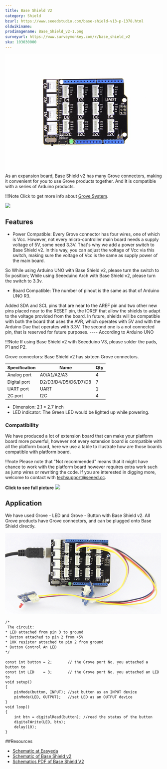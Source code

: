 ```yaml
---
title: Base Shield V2
category: Shield
bzurl: https://www.seeedstudio.com/base-shield-v13-p-1378.html
oldwikiname:
prodimagename: Base_Shield_v2-1.png
surveyurl: https://www.surveymonkey.com/r/base_shield_v2
sku: 103030000
---
```


![enter image description here](https://raw.githubusercontent.com/SeeedDocument/Base_Shield_V2/master/img/Base_Shield_v2-1.png)
As an expansion board, Base Shield v2 has many Grove connectors, making it convenient for you to use Grove products together. And It is compatible with a series of Arduino products.

!!!Note
    Click to get more info about [Grove System](/Grove_System/).

[![](https://raw.githubusercontent.com/SeeedDocument/Seeed-WiKi/master/docs/images/get_one_now.png)](https://www.seeedstudio.com/base-shield-v13-p-1378.html)  


## Features

* Power Compatible: Every Grove connector has four wires, one of which is Vcc. However, not every micro-controller main board needs a supply voltage of 5V, some need 3.3V. That's why we add a power switch to Base Shield v2. In this way, you can adjust the voltage of Vcc via this switch, making sure the voltage of Vcc is the same as supply power of the main board.

So While using Arduino UNO with Base Shield v2, please turn the switch to 5v position; While using Seeeduino Arch with Base Shield v2, please turn the switch to 3.3v.

* Board Compatible: The number of pinout is the same as that of Arduino UNO R3.

Added SDA and SCL pins that are near to the AREF pin and two other new pins placed near to the RESET pin, the IOREF that allow the shields to adapt to the voltage provided from the board. In future, shields will be compatible with both the board that uses the AVR, which operates with 5V and with the Arduino Due that operates with 3.3V. The second one is a not connected pin, that is reserved for future purposes. ---- According to Arduino UNO

!!!Note
    If using Base Shield v2 with Seeeduino V3, please solder the pads, P1 and P2.

Grove connectors: Base Shield v2 has sixteen Grove connectors.

| Specification | Name | Qty|
|----------------|---------|-----|
|Analog port|	A0/A1/A2/A3	|4|
|Digital port|	D2/D3/D4/D5/D6/D7/D8	|7|
|UART port|	UART|	1|
| 2C port  |	I2C  |	4 |

* Dimension: 2.1 * 2.7 inch
* LED indicator: The Green LED would be lighted up while powering.

### Compatibility

We have produced a lot of extension board that can make your platform board more powerful, however not every extension board is compatible with all the platform board, here we use a table to illustrate how are those boards compatible with platform board.

!!!note
    Please note that "Not recommended" means that it might have chance to work with the platform board however requires extra work such as jump wires or rewriting the code. If you are interested in digging more, welcome to contact with techsupport@seeed.cc.

**Click to see full picture**
[![](https://github.com/SeeedDocument/Seeed-WiKi/raw/master/docs/images/Shield%20Compatibility.png)](https://raw.githubusercontent.com/SeeedDocument/Seeed-WiKi/master/docs/images/Shield%20Compatibility.png)



## Application

We have used Grove - LED and Grove - Button with Base Shield v2. All Grove products have Grove connectors, and can be plugged onto Base Shield directly.

![enter image description here](https://raw.githubusercontent.com/SeeedDocument/Base_Shield_V2/master/img/Base_Shield_v2-3.png)

```
/*
 The circuit:
* LED attached from pin 3 to ground
* Button attached to pin 2 from +5V
* 10K resistor attached to pin 2 from ground
* Button Control An LED
*/

const int button = 2;       // the Grove port No. you attached a button to
const int LED    = 3;       // the Grove port No. you attached an LED to
void setup()
{
    pinMode(button, INPUT); //set button as an INPUT device
    pinMode(LED, OUTPUT);   //set LED as an OUTPUT device
}
void loop()
{
    int btn = digitalRead(button); //read the status of the button
    digitalWrite(LED, btn);
    delay(10);
}
```

##Resources

* [Schematic at Easyeda](https://easyeda.com/Seeed/Base_Shield_v2-73af558cabc84d489aa150d218c9a39d)
* [Schematic of Base Shield v2](https://raw.githubusercontent.com/SeeedDocument/Base_Shield_V2/master/res/Base_Shield_v2.zip)
* [Schematics PDF of Base Shield V2](https://raw.githubusercontent.com/SeeedDocument/Base_Shield_V2/master/res/Base_Shield_v2.pdf)

